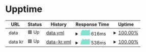 # Upptime

<!--start: status pages-->
<!-- This summary is generated by Upptime (https://github.com/upptime/upptime) -->
<!-- Do not edit this manually, your changes will be overwritten -->
<!-- prettier-ignore -->
| URL | Status | History | Response Time | Uptime |
| --- | ------ | ------- | ------------- | ------ |
| <img alt="" src="https://favicons.githubusercontent.com/null" height="13"> data | 🟩 Up | [data.yml](https://github.com/dlunch/upptime/commits/HEAD/history/data.yml) | <details><summary><img alt="Response time graph" src="./graphs/data/response-time-week.png" height="20"> 616ms</summary><br><a href="https://upptime.dlunch.net/history/data"><img alt="Response time 685" src="https://img.shields.io/endpoint?url=https%3A%2F%2Fraw.githubusercontent.com%2Fdlunch%2Fupptime%2FHEAD%2Fapi%2Fdata%2Fresponse-time.json"></a><br><a href="https://upptime.dlunch.net/history/data"><img alt="24-hour response time 612" src="https://img.shields.io/endpoint?url=https%3A%2F%2Fraw.githubusercontent.com%2Fdlunch%2Fupptime%2FHEAD%2Fapi%2Fdata%2Fresponse-time-day.json"></a><br><a href="https://upptime.dlunch.net/history/data"><img alt="7-day response time 616" src="https://img.shields.io/endpoint?url=https%3A%2F%2Fraw.githubusercontent.com%2Fdlunch%2Fupptime%2FHEAD%2Fapi%2Fdata%2Fresponse-time-week.json"></a><br><a href="https://upptime.dlunch.net/history/data"><img alt="30-day response time 713" src="https://img.shields.io/endpoint?url=https%3A%2F%2Fraw.githubusercontent.com%2Fdlunch%2Fupptime%2FHEAD%2Fapi%2Fdata%2Fresponse-time-month.json"></a><br><a href="https://upptime.dlunch.net/history/data"><img alt="1-year response time 685" src="https://img.shields.io/endpoint?url=https%3A%2F%2Fraw.githubusercontent.com%2Fdlunch%2Fupptime%2FHEAD%2Fapi%2Fdata%2Fresponse-time-year.json"></a></details> | <details><summary><a href="https://upptime.dlunch.net/history/data">100.00%</a></summary><a href="https://upptime.dlunch.net/history/data"><img alt="All-time uptime 99.85%" src="https://img.shields.io/endpoint?url=https%3A%2F%2Fraw.githubusercontent.com%2Fdlunch%2Fupptime%2FHEAD%2Fapi%2Fdata%2Fuptime.json"></a><br><a href="https://upptime.dlunch.net/history/data"><img alt="24-hour uptime 100.00%" src="https://img.shields.io/endpoint?url=https%3A%2F%2Fraw.githubusercontent.com%2Fdlunch%2Fupptime%2FHEAD%2Fapi%2Fdata%2Fuptime-day.json"></a><br><a href="https://upptime.dlunch.net/history/data"><img alt="7-day uptime 100.00%" src="https://img.shields.io/endpoint?url=https%3A%2F%2Fraw.githubusercontent.com%2Fdlunch%2Fupptime%2FHEAD%2Fapi%2Fdata%2Fuptime-week.json"></a><br><a href="https://upptime.dlunch.net/history/data"><img alt="30-day uptime 99.35%" src="https://img.shields.io/endpoint?url=https%3A%2F%2Fraw.githubusercontent.com%2Fdlunch%2Fupptime%2FHEAD%2Fapi%2Fdata%2Fuptime-month.json"></a><br><a href="https://upptime.dlunch.net/history/data"><img alt="1-year uptime 99.85%" src="https://img.shields.io/endpoint?url=https%3A%2F%2Fraw.githubusercontent.com%2Fdlunch%2Fupptime%2FHEAD%2Fapi%2Fdata%2Fuptime-year.json"></a></details>
| <img alt="" src="https://favicons.githubusercontent.com/null" height="13"> data kr | 🟩 Up | [data-kr.yml](https://github.com/dlunch/upptime/commits/HEAD/history/data-kr.yml) | <details><summary><img alt="Response time graph" src="./graphs/data-kr/response-time-week.png" height="20"> 538ms</summary><br><a href="https://upptime.dlunch.net/history/data-kr"><img alt="Response time 583" src="https://img.shields.io/endpoint?url=https%3A%2F%2Fraw.githubusercontent.com%2Fdlunch%2Fupptime%2FHEAD%2Fapi%2Fdata-kr%2Fresponse-time.json"></a><br><a href="https://upptime.dlunch.net/history/data-kr"><img alt="24-hour response time 524" src="https://img.shields.io/endpoint?url=https%3A%2F%2Fraw.githubusercontent.com%2Fdlunch%2Fupptime%2FHEAD%2Fapi%2Fdata-kr%2Fresponse-time-day.json"></a><br><a href="https://upptime.dlunch.net/history/data-kr"><img alt="7-day response time 538" src="https://img.shields.io/endpoint?url=https%3A%2F%2Fraw.githubusercontent.com%2Fdlunch%2Fupptime%2FHEAD%2Fapi%2Fdata-kr%2Fresponse-time-week.json"></a><br><a href="https://upptime.dlunch.net/history/data-kr"><img alt="30-day response time 568" src="https://img.shields.io/endpoint?url=https%3A%2F%2Fraw.githubusercontent.com%2Fdlunch%2Fupptime%2FHEAD%2Fapi%2Fdata-kr%2Fresponse-time-month.json"></a><br><a href="https://upptime.dlunch.net/history/data-kr"><img alt="1-year response time 583" src="https://img.shields.io/endpoint?url=https%3A%2F%2Fraw.githubusercontent.com%2Fdlunch%2Fupptime%2FHEAD%2Fapi%2Fdata-kr%2Fresponse-time-year.json"></a></details> | <details><summary><a href="https://upptime.dlunch.net/history/data-kr">100.00%</a></summary><a href="https://upptime.dlunch.net/history/data-kr"><img alt="All-time uptime 99.85%" src="https://img.shields.io/endpoint?url=https%3A%2F%2Fraw.githubusercontent.com%2Fdlunch%2Fupptime%2FHEAD%2Fapi%2Fdata-kr%2Fuptime.json"></a><br><a href="https://upptime.dlunch.net/history/data-kr"><img alt="24-hour uptime 100.00%" src="https://img.shields.io/endpoint?url=https%3A%2F%2Fraw.githubusercontent.com%2Fdlunch%2Fupptime%2FHEAD%2Fapi%2Fdata-kr%2Fuptime-day.json"></a><br><a href="https://upptime.dlunch.net/history/data-kr"><img alt="7-day uptime 100.00%" src="https://img.shields.io/endpoint?url=https%3A%2F%2Fraw.githubusercontent.com%2Fdlunch%2Fupptime%2FHEAD%2Fapi%2Fdata-kr%2Fuptime-week.json"></a><br><a href="https://upptime.dlunch.net/history/data-kr"><img alt="30-day uptime 99.35%" src="https://img.shields.io/endpoint?url=https%3A%2F%2Fraw.githubusercontent.com%2Fdlunch%2Fupptime%2FHEAD%2Fapi%2Fdata-kr%2Fuptime-month.json"></a><br><a href="https://upptime.dlunch.net/history/data-kr"><img alt="1-year uptime 99.85%" src="https://img.shields.io/endpoint?url=https%3A%2F%2Fraw.githubusercontent.com%2Fdlunch%2Fupptime%2FHEAD%2Fapi%2Fdata-kr%2Fuptime-year.json"></a></details>

<!--end: status pages-->
